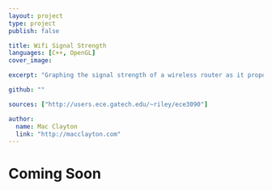 ```yaml
---
layout: project
type: project
publish: false

title: Wifi Signal Strength
languages: [C++, OpenGL]
cover_image:

excerpt: "Graphing the signal strength of a wireless router as it propogates throughout a building"

github: ""

sources: ["http://users.ece.gatech.edu/~riley/ece3090"]

author:
  name: Mac Clayton
  link: "http://macclayton.com"    
---
```


<h1>Coming Soon</h1>